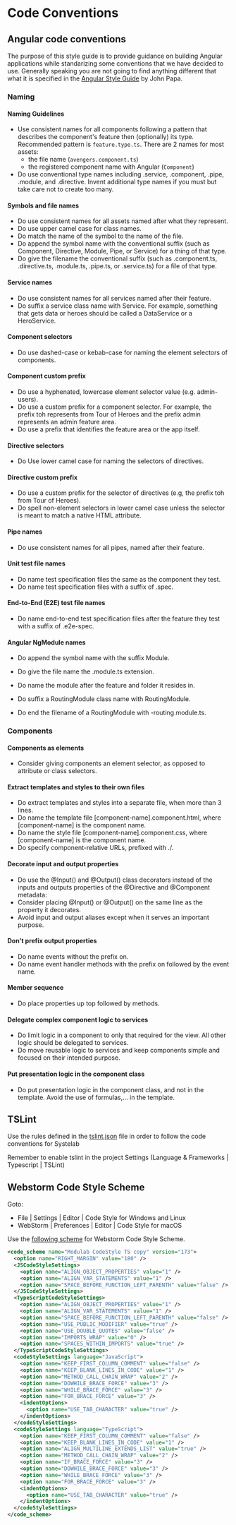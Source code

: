 # Code Conventions

## Angular code conventions

The purpose of this style guide is to provide guidance on building Angular applications while standarizing some conventions that we have decided to use. Generally speaking you are not going to find anything different that what it is specified in the [Angular Style Guide](https://angular.io/guide/styleguide) by John Papa.

### Naming

#### Naming Guidelines

  - Use consistent names for all components following a pattern that describes the component's feature then (optionally) its type. Recommended pattern is `feature.type.ts`. There are 2 names for most assets:
    * the file name (`avengers.component.ts`)
    * the registered component name with Angular (`Component`)
  - Do use conventional type names including .service, .component, .pipe, .module, and .directive. Invent additional type names if you must but take care not to create too many.
  
#### Symbols and file names
  - Do use consistent names for all assets named after what they represent.
  - Do use upper camel case for class names.
  - Do match the name of the symbol to the name of the file.
  - Do append the symbol name with the conventional suffix (such as Component, Directive, Module, Pipe, or Service) for a thing of that type.
  - Do give the filename the conventional suffix (such as .component.ts, .directive.ts, .module.ts, .pipe.ts, or .service.ts) for a file of that type.

#### Service names
  - Do use consistent names for all services named after their feature.
  - Do suffix a service class name with Service. For example, something that gets data or heroes should be called a DataService or a HeroService.

#### Component selectors
  - Do use dashed-case or kebab-case for naming the element selectors of components.

#### Component custom prefix
  - Do use a hyphenated, lowercase element selector value (e.g. admin-users).
  - Do use a custom prefix for a component selector. For example, the prefix toh represents from Tour of Heroes and the prefix admin represents an admin feature area.
  - Do use a prefix that identifies the feature area or the app itself.

#### Directive selectors
  - Do Use lower camel case for naming the selectors of directives.

#### Directive custom prefix
  - Do use a custom prefix for the selector of directives (e.g, the prefix toh from Tour of Heroes).
  - Do spell non-element selectors in lower camel case unless the selector is meant to match a native HTML attribute.

#### Pipe names
  - Do use consistent names for all pipes, named after their feature.

#### Unit test file names
  - Do name test specification files the same as the component they test.
  - Do name test specification files with a suffix of .spec.
  
#### End-to-End (E2E) test file names
  - Do name end-to-end test specification files after the feature they test with a suffix of .e2e-spec.

#### Angular NgModule names
  - Do append the symbol name with the suffix Module.
  - Do give the file name the .module.ts extension.
  - Do name the module after the feature and folder it resides in.

  - Do suffix a RoutingModule class name with RoutingModule.
  - Do end the filename of a RoutingModule with -routing.module.ts.


### Components

#### Components as elements
  - Consider giving components an element selector, as opposed to attribute or class selectors.

#### Extract templates and styles to their own files
  - Do extract templates and styles into a separate file, when more than 3 lines.
  - Do name the template file [component-name].component.html, where [component-name] is the component name.
  - Do name the style file [component-name].component.css, where [component-name] is the component name.
  - Do specify component-relative URLs, prefixed with ./.

#### Decorate input and output properties
  - Do use the @Input() and @Output() class decorators instead of the inputs and outputs properties of the @Directive and @Component metadata:
  - Consider placing @Input() or @Output() on the same line as the property it decorates.
  - Avoid input and output aliases except when it serves an important purpose.

#### Don't prefix output properties
  - Do name events without the prefix on.
  - Do name event handler methods with the prefix on followed by the event name.

#### Member sequence
  - Do place properties up top followed by methods.

#### Delegate complex component logic to services
  - Do limit logic in a component to only that required for the view. All other logic should be delegated to services.
  - Do move reusable logic to services and keep components simple and focused on their intended purpose.

#### Put presentation logic in the component class
  - Do put presentation logic in the component class, and not in the template. Avoid the use of formulas,... in the template.


## TSLint

Use the rules defined in the [tslint.json](tslint.json) file in order to follow the code conventions for Systelab

Remember to enable tslint in the project Settings (Language & Frameworks | Typescript | TSLint)

## Webstorm Code Style Scheme

Goto:

- File | Settings | Editor | Code Style for Windows and Linux
- WebStorm | Preferences | Editor | Code Style for macOS

Use the [following scheme](webstorm_ts_code_style.xml) for Webstorm Code Style Scheme.

```xml
<code_scheme name="Modulab CodeStyle TS copy" version="173">
  <option name="RIGHT_MARGIN" value="180" />
  <JSCodeStyleSettings>
    <option name="ALIGN_OBJECT_PROPERTIES" value="1" />
    <option name="ALIGN_VAR_STATEMENTS" value="1" />
    <option name="SPACE_BEFORE_FUNCTION_LEFT_PARENTH" value="false" />
  </JSCodeStyleSettings>
  <TypeScriptCodeStyleSettings>
    <option name="ALIGN_OBJECT_PROPERTIES" value="1" />
    <option name="ALIGN_VAR_STATEMENTS" value="1" />
    <option name="SPACE_BEFORE_FUNCTION_LEFT_PARENTH" value="false" />
    <option name="USE_PUBLIC_MODIFIER" value="true" />
    <option name="USE_DOUBLE_QUOTES" value="false" />
    <option name="IMPORTS_WRAP" value="0" />
    <option name="SPACES_WITHIN_IMPORTS" value="true" />
  </TypeScriptCodeStyleSettings>
  <codeStyleSettings language="JavaScript">
    <option name="KEEP_FIRST_COLUMN_COMMENT" value="false" />
    <option name="KEEP_BLANK_LINES_IN_CODE" value="1" />
    <option name="METHOD_CALL_CHAIN_WRAP" value="2" />
    <option name="DOWHILE_BRACE_FORCE" value="3" />
    <option name="WHILE_BRACE_FORCE" value="3" />
    <option name="FOR_BRACE_FORCE" value="3" />
    <indentOptions>
      <option name="USE_TAB_CHARACTER" value="true" />
    </indentOptions>
  </codeStyleSettings>
  <codeStyleSettings language="TypeScript">
    <option name="KEEP_FIRST_COLUMN_COMMENT" value="false" />
    <option name="KEEP_BLANK_LINES_IN_CODE" value="1" />
    <option name="ALIGN_MULTILINE_EXTENDS_LIST" value="true" />
    <option name="METHOD_CALL_CHAIN_WRAP" value="2" />
    <option name="IF_BRACE_FORCE" value="3" />
    <option name="DOWHILE_BRACE_FORCE" value="3" />
    <option name="WHILE_BRACE_FORCE" value="3" />
    <option name="FOR_BRACE_FORCE" value="3" />
    <indentOptions>
      <option name="USE_TAB_CHARACTER" value="true" />
    </indentOptions>
  </codeStyleSettings>
</code_scheme>

```
